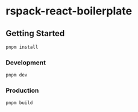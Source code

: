 # rspack-react-boilerplate

## Getting Started

```bash
pnpm install
```

### Development

```bash
pnpm dev
```

### Production

```bash
pnpm build
```